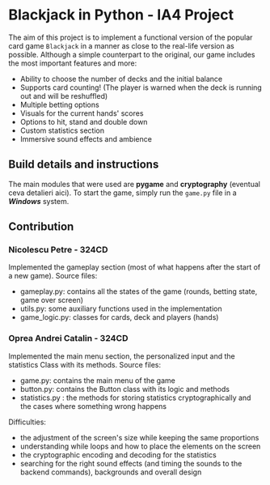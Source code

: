 # Blackjack in Python - IA4 Project

The aim of this project is to implement a functional version of the popular card 
game `Blackjack` in a manner as close to the real-life version as possible. Although
a simple counterpart to the original, our game includes the most important features
and more:
- Ability to choose the number of decks and the initial balance
- Supports card counting! (The player is warned when the deck is running out and will be reshuffled)
- Multiple betting options
- Visuals for the current hands' scores
- Options to hit, stand and double down
- Custom statistics section
- Immersive sound effects and ambience

## Build details and instructions

The main modules that were used are **pygame** and **cryptography** (eventual
ceva detalieri aici). To start the game, simply run the `game.py` file in a 
***Windows*** system.

## Contribution

### Nicolescu Petre - 324CD

Implemented the gameplay section (most of what happens after the start of a new game).
Source files:
- gameplay.py: contains all the states of the game (rounds, betting state, game over screen)
- utils.py: some auxiliary functions used in the implementation
- game_logic.py: classes for cards, deck and players (hands)

### Oprea Andrei Catalin - 324CD

Implemented the main menu section, the personalized input and the statistics Class with its methods.
Source files:
- game.py: contains the main menu of the game
- button.py: contains the Button class with its logic and methods
- statistics.py : the methods for storing statistics cryptographically and the cases where something wrong happens

Difficulties:

- the adjustment of the screen's size while keeping the same proportions
- understanding while loops and how to place the elements on the screen
- the cryptographic encoding and decoding for the statistics
- searching for the right sound effects (and timing the sounds to the backend commands), backgrounds and overall design



